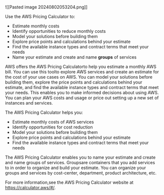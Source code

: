 ![[Pasted image 20240802053204.png]]

Use the AWS Pricing Calculator to:
- Estimate monthly costs
- Identify opportunities to reduce monthly costs
- Model your solutions before building them
- Explore price points and calculations behind your estimate
- Find the available instance types and contract terms that meet your needs
- Name your estimate and create and name **groups** of services

AWS offers the AWS Pricing Calculatorto help you estimate a monthly AWS bill. You can use this toolto explore AWS services and create an estimate for the cost of your use cases on AWS. You can model your solutions before building them, explore the price points and calculations behind your estimate, and find the available instance types and contract terms that meet your needs. This enables you to make informed decisions about using AWS. You can plan your AWS costs and usage or price out setting up a new set of instances and services.

The AWS Pricing Calculator helps you:
- Estimate monthly costs of AWS services
- Identify opportunities for cost reduction
- Model your solutions before building them
- Explore price points and calculations behind your estimate
- Find the available instance types and contract terms that meet your needs

The AWS Pricing Calculator enables you to name your estimate and create and name groups of services. Groupsare containers that you add services to in order to organize and build your estimate. You can organize your groups and services by cost-center, department, product architecture, etc.

For more information,see the AWS Pricing Calculator website at https://calculator.aws/#/.
